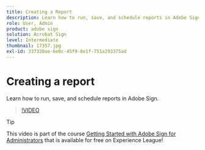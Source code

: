 ```yaml
---
title: Creating a Report
description: Learn how to run, save, and schedule reports in Adobe Sign
role: User, Admin
product: adobe sign
solution: Acrobat Sign
level: Intermediate
thumbnail: 17357.jpg
exl-id: 337320ae-6e0c-45f9-8e1f-751a293375ad
---
```

# Creating a report

Learn how to run, save, and schedule reports in Adobe Sign.

>[!VIDEO](https://video.tv.adobe.com/v/17357?hidetitle=true)

>[!TIP]
>
>This video is part of the course [Getting Started with Adobe Sign for Administrators](https://experienceleague.adobe.com/?recommended=Sign-A-1-2020.2) that is available for free on Experience League!
